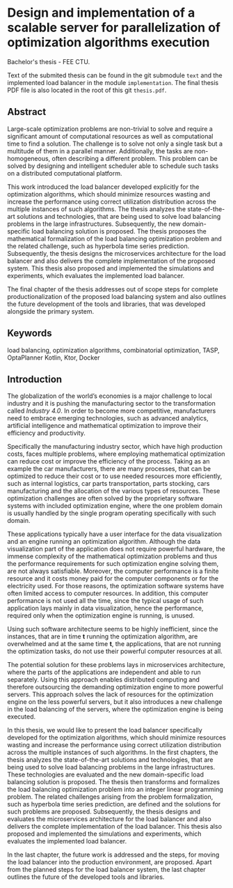 # Design and implementation of a scalable server for parallelization of optimization algorithms execution
Bachelor's thesis - FEE CTU.

Text of the submited thesis can be found in the git submodule `text` and the implemented load balancer in the module `implementation`.
The final thesis PDF file is also located in the root of this git `thesis.pdf`.

## Abstract
Large-scale optimization problems are non-trivial to solve 
and require a significant amount of computational resources as well as computational time to find a solution.
The challenge is to solve not only a single task but a multitude of them in a parallel manner.
Additionally, the tasks are non-homogeneous, 
often describing a different problem. 
This problem can be solved by designing 
and intelligent scheduler able to schedule such tasks on a distributed computational platform.


This work introduced the load balancer developed explicitly for the optimization algorithms,
which should minimize resources wasting 
and increase the performance using correct utilization distribution across the multiple instances of such algorithms.
The thesis analyzes the state-of-the-art solutions and technologies,
that are being used to solve load balancing problems in the large infrastructures.
Subsequently, the new domain-specific load balancing solution is proposed.
The thesis proposes the mathematical formalization of the load balancing optimization problem
and the related challenge, such as hyperbola time series prediction.
Subsequently, the thesis designs the microservices architecture for the load balancer 
and also delivers the complete implementation of the proposed system.
This thesis also proposed and implemented the simulations and experiments, 
which evaluates the implemented load balancer.


The final chapter of the thesis addresses out of scope steps for complete productionalization of the proposed load balancing system
and also outlines the future development of the tools and libraries,
that was developed alongside the primary system.

## Keywords
load balancing, optimization algorithms, combinatorial optimization, TASP, OptaPlanner Kotlin, Ktor, Docker

## Introduction
The globalization of the world’s economies is a major challenge to local industry 
and it is pushing the manufacturing sector to the transformation called *Industry 4.0*.
In order to become more competitive, 
manufacturers need to embrace emerging technologies, 
such as advanced analytics, artificial intelligence 
and mathematical optimization to improve their efficiency and productivity.

Specifically the manufacturing industry sector,
which have high production costs,
faces multiple problems,
where employing mathematical optimization can reduce cost or improve the efficiency of the process.
Taking as an example the car manufacturers,
there are many processes,
that can be optimized to reduce their cost or to use needed resources more efficiently,
such as internal logistics, car parts transportation, parts stocking, cars manufacturing 
and the allocation of the various types of resources.
These optimization challenges are often solved by the proprietary software systems with included optimization engine,
where the one problem domain is usually handled by the single program operating specifically with such domain.

These applications typically have a user interface for the data visualization
and an engine running an optimization algorithm.
Although the data visualization part of the application does not require powerful hardware,
the immense complexity of the mathematical optimization problems 
and thus the performance requirements for such optimization engine solving them, are not always satisfiable.
Moreover,
the computer performance is a finite resource
and it costs money paid for the computer components or for the electricity used.
For those reasons,
the optimization software systems have often limited access to computer resources.
In addition,
this computer performance is not used all the time,
since the typical usage of such application lays mainly in data visualization,
hence the performance, required only when the optimization engine is running, is unused.

Using such software architecture seems to be highly inefficient,
since the instances, that are in time **t** running the optimization algorithm, are overwhelmed 
and at the same time **t**,
the applications, that are not running the optimization tasks,
do not use their powerful computer resources at all.

The potential solution for these problems lays in microservices architecture,
where the parts of the applications are independent and able to run separately.
Using this approach enables distributed computing
and therefore outsourcing the demanding optimization engine to more powerful servers.
This approach solves the lack of resources for the optimization engine on the less powerful servers,
but it also introduces a new challenge in the load balancing of the servers,
where the optimization engine is being executed.

In this thesis, we would like to present the load balancer specifically developed for the optimization algorithms,
which should minimize resources wasting 
and increase the performance using correct utilization distribution across the multiple instances of such algorithms.
In the first chapters,
the thesis analyzes the state-of-the-art solutions and technologies,
that are being used to solve load balancing problems in the large infrastructures.
These technologies are evaluated 
and the new domain-specific load balancing solution is proposed.
The thesis then transforms and formalizes the load balancing optimization problem into an integer linear programming problem.
The related challenges arising from the problem formalization, such as hyperbola time series prediction, are defined 
and the solutions for such problems are proposed.
Subsequently, the thesis designs and evaluates the microservices architecture for the load balancer 
and also delivers the complete implementation of the load balancer.
This thesis also proposed and implemented the simulations and experiments, 
which evaluates the implemented load balancer.

In the last chapter,
the future work is addressed 
and the steps, for moving the load balancer into the production environment, are proposed.
Apart from the planned steps for the load balancer system,
the last chapter outlines the future of the developed tools and libraries.
